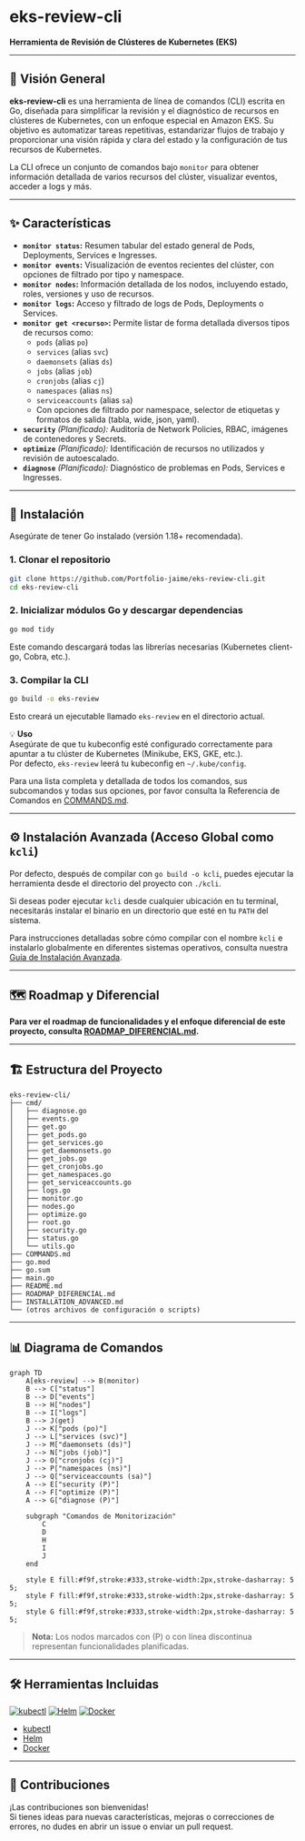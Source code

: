 # eks-review-cli

**Herramienta de Revisión de Clústeres de Kubernetes (EKS)**

---

## 📖 Visión General

**eks-review-cli** es una herramienta de línea de comandos (CLI) escrita en Go, diseñada para simplificar la revisión y el diagnóstico de recursos en clústeres de Kubernetes, con un enfoque especial en Amazon EKS. Su objetivo es automatizar tareas repetitivas, estandarizar flujos de trabajo y proporcionar una visión rápida y clara del estado y la configuración de tus recursos de Kubernetes.

La CLI ofrece un conjunto de comandos bajo `monitor` para obtener información detallada de varios recursos del clúster, visualizar eventos, acceder a logs y más.

---

## ✨ Características

- **`monitor status`:** Resumen tabular del estado general de Pods, Deployments, Services e Ingresses.
- **`monitor events`:** Visualización de eventos recientes del clúster, con opciones de filtrado por tipo y namespace.
- **`monitor nodes`:** Información detallada de los nodos, incluyendo estado, roles, versiones y uso de recursos.
- **`monitor logs`:** Acceso y filtrado de logs de Pods, Deployments o Services.
- **`monitor get <recurso>`:** Permite listar de forma detallada diversos tipos de recursos como:
    - `pods` (alias `po`)
    - `services` (alias `svc`)
    - `daemonsets` (alias `ds`)
    - `jobs` (alias `job`)
    - `cronjobs` (alias `cj`)
    - `namespaces` (alias `ns`)
    - `serviceaccounts` (alias `sa`)
    - Con opciones de filtrado por namespace, selector de etiquetas y formatos de salida (tabla, wide, json, yaml).
- **`security`** *(Planificado):* Auditoría de Network Policies, RBAC, imágenes de contenedores y Secrets.
- **`optimize`** *(Planificado):* Identificación de recursos no utilizados y revisión de autoescalado.
- **`diagnose`** *(Planificado):* Diagnóstico de problemas en Pods, Services e Ingresses.

---

## 🚀 Instalación

Asegúrate de tener Go instalado (versión 1.18+ recomendada).

### 1. Clonar el repositorio

```bash
git clone https://github.com/Portfolio-jaime/eks-review-cli.git
cd eks-review-cli
```

### 2. Inicializar módulos Go y descargar dependencias

```bash
go mod tidy
```

Este comando descargará todas las librerías necesarias (Kubernetes client-go, Cobra, etc.).

### 3. Compilar la CLI

```bash
go build -o eks-review
```

Esto creará un ejecutable llamado `eks-review` en el directorio actual.

💡 **Uso**  
Asegúrate de que tu kubeconfig esté configurado correctamente para apuntar a tu clúster de Kubernetes (Minikube, EKS, GKE, etc.).  
Por defecto, `eks-review` leerá tu kubeconfig en `~/.kube/config`.

Para una lista completa y detallada de todos los comandos, sus subcomandos y todas sus opciones, por favor consulta la Referencia de Comandos en [COMMANDS.md](./COMMANDS.md).

---

## ⚙️ Instalación Avanzada (Acceso Global como `kcli`)

Por defecto, después de compilar con `go build -o kcli`, puedes ejecutar la herramienta desde el directorio del proyecto con `./kcli`.

Si deseas poder ejecutar `kcli` desde cualquier ubicación en tu terminal, necesitarás instalar el binario en un directorio que esté en tu `PATH` del sistema.

Para instrucciones detalladas sobre cómo compilar con el nombre `kcli` e instalarlo globalmente en diferentes sistemas operativos, consulta nuestra [Guía de Instalación Avanzada](INSTALLATION_ADVANCED.md).

---

## 🗺️ Roadmap y Diferencial

**Para ver el roadmap de funcionalidades y el enfoque diferencial de este proyecto, consulta [ROADMAP_DIFERENCIAL.md](./ROADMAP_DIFERENCIAL.md).**

---

## 🏗️ Estructura del Proyecto

```
eks-review-cli/
├── cmd/
│   ├── diagnose.go
│   ├── events.go
│   ├── get.go
│   ├── get_pods.go
│   ├── get_services.go
│   ├── get_daemonsets.go
│   ├── get_jobs.go
│   ├── get_cronjobs.go
│   ├── get_namespaces.go
│   ├── get_serviceaccounts.go
│   ├── logs.go
│   ├── monitor.go
│   ├── nodes.go
│   ├── optimize.go
│   ├── root.go
│   ├── security.go
│   ├── status.go
│   └── utils.go
├── COMMANDS.md
├── go.mod
├── go.sum
├── main.go
├── README.md
├── ROADMAP_DIFERENCIAL.md
├── INSTALLATION_ADVANCED.md
└── (otros archivos de configuración o scripts)
```

---

## 📊 Diagrama de Comandos

```mermaid
graph TD
    A[eks-review] --> B(monitor)
    B --> C["status"]
    B --> D["events"]
    B --> H["nodes"]
    B --> I["logs"]
    B --> J(get)
    J --> K["pods (po)"]
    J --> L["services (svc)"]
    J --> M["daemonsets (ds)"]
    J --> N["jobs (job)"]
    J --> O["cronjobs (cj)"]
    J --> P["namespaces (ns)"]
    J --> Q["serviceaccounts (sa)"]
    A --> E["security (P)"]
    A --> F["optimize (P)"]
    A --> G["diagnose (P)"]

    subgraph "Comandos de Monitorización"
        C
        D
        H
        I
        J
    end

    style E fill:#f9f,stroke:#333,stroke-width:2px,stroke-dasharray: 5 5;
    style F fill:#f9f,stroke:#333,stroke-width:2px,stroke-dasharray: 5 5;
    style G fill:#f9f,stroke:#333,stroke-width:2px,stroke-dasharray: 5 5;
```

> **Nota:** Los nodos marcados con (P) o con línea discontinua representan funcionalidades planificadas.

---

## 🛠️ Herramientas Incluidas

[![kubectl](https://raw.githubusercontent.com/kubernetes/kubernetes/master/logo/logo.png)](https://kubernetes.io/docs/reference/kubectl/)
[![Helm](https://raw.githubusercontent.com/helm/helm/main/docs/static/img/helm.svg)](https://helm.sh/)
[![Docker](https://www.docker.com/wp-content/uploads/2022/03/Moby-logo.png)](https://www.docker.com/)

- [kubectl](https://kubernetes.io/docs/reference/kubectl/)
- [Helm](https://helm.sh/)
- [Docker](https://www.docker.com/)

---

## 🤝 Contribuciones

¡Las contribuciones son bienvenidas!  
Si tienes ideas para nuevas características, mejoras o correcciones de errores, no dudes en abrir un issue o enviar un pull request.
